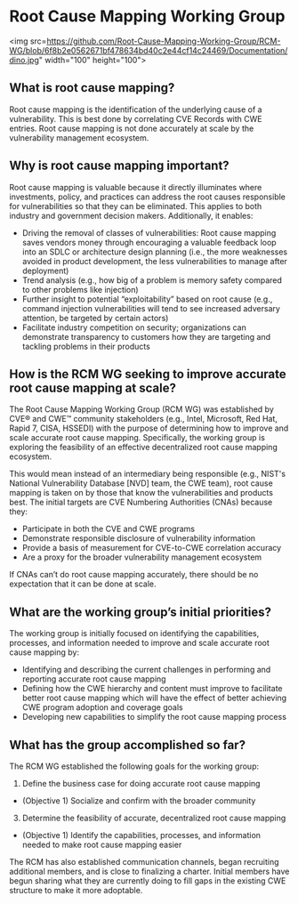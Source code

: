 # Root Cause Mapping Working Group

<img src=https://github.com/Root-Cause-Mapping-Working-Group/RCM-WG/blob/6f8b2e0562671bf478634bd40c2e44cf14c24469/Documentation/dino.jpg" width="100" height="100">

## What is root cause mapping?
Root cause mapping is the identification of the underlying cause of a vulnerability. This is best done by correlating CVE Records with CWE entries. Root cause mapping is not done accurately at scale by the vulnerability management ecosystem.
 
## Why is root cause mapping important?
Root cause mapping is valuable because it directly illuminates where investments, policy, and practices can address the root causes responsible for vulnerabilities so that they can be eliminated. This applies to both industry and government decision makers. Additionally, it enables:
- Driving the removal of classes of vulnerabilities: Root cause mapping saves vendors money through encouraging a valuable feedback loop into an SDLC or architecture design planning (i.e., the more weaknesses avoided in product development, the less vulnerabilities to manage after deployment)
- Trend analysis (e.g., how big of a problem is memory safety compared to other problems like injection)
- Further insight to potential “exploitability” based on root cause (e.g., command injection vulnerabilities will tend to see increased adversary attention, be targeted by certain actors)
- Facilitate industry competition on security; organizations can demonstrate transparency to customers how they are targeting and tackling problems in their products
 
## How is the RCM WG seeking to improve accurate root cause mapping at scale?
The Root Cause Mapping Working Group (RCM WG) was established by CVE® and CWE™ community stakeholders (e.g., Intel, Microsoft, Red Hat, Rapid 7, CISA, HSSEDI) with the purpose of determining how to improve and scale accurate root cause mapping. Specifically, the working group is exploring the feasibility of an effective decentralized root cause mapping ecosystem.
 
This would mean instead of an intermediary being responsible (e.g., NIST's National Vulnerability Database [NVD] team, the CWE team), root cause mapping is taken on by those that know the vulnerabilities and products best. The initial targets are CVE Numbering Authorities (CNAs) because they:
- Participate in both the CVE and CWE programs
- Demonstrate responsible disclosure of vulnerability information
- Provide a basis of measurement for CVE-to-CWE correlation accuracy
- Are a proxy for the broader vulnerability management ecosystem
 
If CNAs can’t do root cause mapping accurately, there should be no expectation that it can be done at scale.
 
## What are the working group’s initial priorities?
The working group is initially focused on identifying the capabilities, processes, and information needed to improve and scale accurate root cause mapping by:
- Identifying and describing the current challenges in performing and reporting accurate root cause mapping
- Defining how the CWE hierarchy and content must improve to facilitate better root cause mapping which will have the effect of better achieving CWE program adoption and coverage goals
- Developing new capabilities to simplify the root cause mapping process
 
## What has the group accomplished so far?
The RCM WG established the following goals for the working group:
1. Define the business case for doing accurate root cause mapping
- (Objective 1) Socialize and confirm with the broader community
3. Determine the feasibility of accurate, decentralized root cause mapping
- (Objective 1) Identify the capabilities, processes, and information needed to make root cause mapping easier
 
The RCM has also established communication channels, began recruiting additional members, and is close to finalizing a charter. Initial members have begun sharing what they are currently doing to fill gaps in the existing CWE structure to make it more adoptable.

